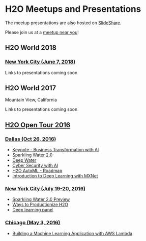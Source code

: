 # H2O Meetups and Presentations

The meetup presentations are also hosted on [SlideShare](http://www.slideshare.net/0xdata/presentations).

Please join us at a [meetup near you](https://www.meetup.com/pro/h2oai)!

## H2O World 2018

### [New York City (June 7, 2018)](http://h2oworld.h2o.ai/newyork/)
Links to presentations coming soon.


## H2O World 2017

Mountain View, California

Links to presentations coming soon.

## [H2O Open Tour 2016](http://open.h2o.ai)

### [Dallas (Oct 26, 2016)](http://open.h2o.ai/dallas.html)
* [Keynote - Business Transformation with AI](2016_10_26_H2O_Tour_Dallas_Keynote_Sri)
* [Sparkling Water 2.0](2016_10_26_H2O_Open_Tour_Dallas_SparklingWater_2_point_0)
* [Deep Water](2016_10_26_H2O_Open_Tour_Dallas_DeepWater)
* [Cyber Security with AI](2016_10_26_H2O_Open_Tour_Dallas_Cybersecurity)
* [H2O AutoML - Roadmap](2016_10_26_H2O_Open_Tour_Dallas_AutoML)
* [Introduction to Deep Learning with MXNet](2016_10_26_H2O_Open_Tour_Dallas_MXNet_Intro)

### [New York City (July 19-20, 2016)](http://open.h2o.ai/nyc.html)
* [Sparkling Water 2.0 Preview](2016_07_19_H2O_Open_Tour_NYC_SW)
* [Ways to Productionize H2O](2016_07_19_H2O_Open_Tour_NYC_Prod)
* [Deep learning panel](2016_07_19_H2O_Open_Tour_NYC_DL)

### [Chicago (May 3, 2016)](http://open.h2o.ai/chicago.html)
* [Building a Machine Learning Application with AWS Lambda](2016_05_03_H2O_Open_Tour_Chicago_Application)



